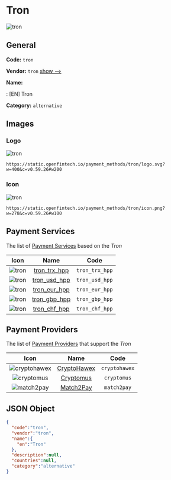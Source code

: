 
# Tron 
![tron](https://static.openfintech.io/payment_methods/tron/logo.svg?w=400&c=v0.59.26#w200)  

## General 
**Code:** `tron` 
 
**Vendor:** `tron` [show -->](/vendors/tron/) 
 
**Name:** 
 
:	[EN] Tron 
 
**Category:** `alternative` 
 

## Images 

### Logo 
![tron](https://static.openfintech.io/payment_methods/tron/logo.svg?w=400&c=v0.59.26#w200)  

```
https://static.openfintech.io/payment_methods/tron/logo.svg?w=400&c=v0.59.26#w200
```  

### Icon 
![tron](https://static.openfintech.io/payment_methods/tron/icon.png?w=278&c=v0.59.26#w100)  

```
https://static.openfintech.io/payment_methods/tron/icon.png?w=278&c=v0.59.26#w100
```  

## Payment Services 
 
The list of [Payment Services](/payment-services/) based on the _Tron_ 

|Icon|Name|Code| 
|:---:|:---:|:---:| 
|![tron](https://static.openfintech.io/payment_methods/tron/icon.png?w=278&c=v0.59.26#w100) |[tron_trx_hpp](/payment-services/tron_trx_hpp/)|`tron_trx_hpp`| 
|![tron](https://static.openfintech.io/payment_methods/tron/icon.png?w=278&c=v0.59.26#w100) |[tron_usd_hpp](/payment-services/tron_usd_hpp/)|`tron_usd_hpp`| 
|![tron](https://static.openfintech.io/payment_methods/tron/icon.png?w=278&c=v0.59.26#w100) |[tron_eur_hpp](/payment-services/tron_eur_hpp/)|`tron_eur_hpp`| 
|![tron](https://static.openfintech.io/payment_methods/tron/icon.png?w=278&c=v0.59.26#w100) |[tron_gbp_hpp](/payment-services/tron_gbp_hpp/)|`tron_gbp_hpp`| 
|![tron](https://static.openfintech.io/payment_methods/tron/icon.png?w=278&c=v0.59.26#w100) |[tron_chf_hpp](/payment-services/tron_chf_hpp/)|`tron_chf_hpp`| 
 

## Payment Providers 
 
The list of [Payment Providers](/payment-providers/) that support the _Tron_ 

|Icon|Name|Code| 
|:---:|:---:|:---:| 
|![cryptohawex](https://static.openfintech.io/payment_providers/cryptohawex/icon.svg?w=278&c=v0.59.26#w100) |[CryptoHawex](/payment-providers/cryptohawex/)|`cryptohawex`| 
|![cryptomus](https://static.openfintech.io/payment_providers/cryptomus/icon.svg?w=278&c=v0.59.26#w100) |[Cryptomus](/payment-providers/cryptomus/)|`cryptomus`| 
|![match2pay](https://static.openfintech.io/payment_providers/match2pay/icon.png?w=278&c=v0.59.26#w100) |[Match2Pay](/payment-providers/match2pay/)|`match2pay`| 
 

## JSON Object 

```json
{
  "code":"tron",
  "vendor":"tron",
  "name":{
    "en":"Tron"
  },
  "description":null,
  "countries":null,
  "category":"alternative"
}
```  
